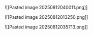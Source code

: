 
![[Pasted image 20250812040011.png]]

![[Pasted image 20250812013250.png]]

![[Pasted image 20250812035713.png]]
